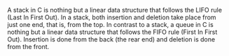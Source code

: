 A stack in C is nothing but a linear data structure that follows the LIFO rule (Last In First Out). In a stack, both insertion and deletion take place from just one end, that is, from the top. In contrast to a stack, a queue in C is nothing but a linear data structure that follows the FIFO rule (First In First Out). Insertion is done from the back (the rear end) and deletion is done from the front.
